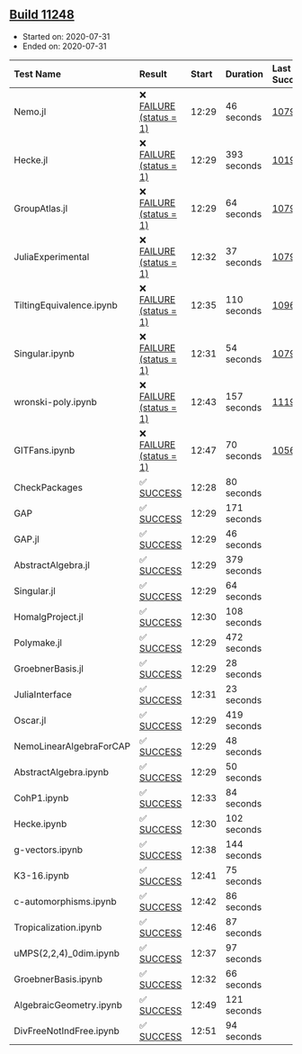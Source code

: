 ## [Build 11248](https://oscarci.mathematik.uni-kl.de/job/oscar/11248/)

* Started on: 2020-07-31
* Ended on: 2020-07-31

| Test Name    | Result | Start | Duration | Last Success | First Failure |
|:-------------|:-------|:------|:---------|:-------------|:--------------|
| Nemo.jl | ❌ [FAILURE (status = 1)](https://oscarci.mathematik.uni-kl.de/job/oscar/11248/artifact/logs/build-11248/Nemo.jl.log) | 12:29 | 46 seconds | [10790](https://oscarci.mathematik.uni-kl.de/job/oscar/10790/) | [10791](https://oscarci.mathematik.uni-kl.de/job/oscar/10791/) |
| Hecke.jl | ❌ [FAILURE (status = 1)](https://oscarci.mathematik.uni-kl.de/job/oscar/11248/artifact/logs/build-11248/Hecke.jl.log) | 12:29 | 393 seconds | [10197](https://oscarci.mathematik.uni-kl.de/job/oscar/10197/) | [10198](https://oscarci.mathematik.uni-kl.de/job/oscar/10198/) |
| GroupAtlas.jl | ❌ [FAILURE (status = 1)](https://oscarci.mathematik.uni-kl.de/job/oscar/11248/artifact/logs/build-11248/GroupAtlas.jl.log) | 12:29 | 64 seconds | [10790](https://oscarci.mathematik.uni-kl.de/job/oscar/10790/) | [10791](https://oscarci.mathematik.uni-kl.de/job/oscar/10791/) |
| JuliaExperimental | ❌ [FAILURE (status = 1)](https://oscarci.mathematik.uni-kl.de/job/oscar/11248/artifact/logs/build-11248/JuliaExperimental.log) | 12:32 | 37 seconds | [10790](https://oscarci.mathematik.uni-kl.de/job/oscar/10790/) | [10791](https://oscarci.mathematik.uni-kl.de/job/oscar/10791/) |
| TiltingEquivalence.ipynb | ❌ [FAILURE (status = 1)](https://oscarci.mathematik.uni-kl.de/job/oscar/11248/artifact/logs/build-11248/TiltingEquivalence.ipynb.log) | 12:35 | 110 seconds | [10962](https://oscarci.mathematik.uni-kl.de/job/oscar/10962/) | [10963](https://oscarci.mathematik.uni-kl.de/job/oscar/10963/) |
| Singular.ipynb | ❌ [FAILURE (status = 1)](https://oscarci.mathematik.uni-kl.de/job/oscar/11248/artifact/logs/build-11248/Singular.ipynb.log) | 12:31 | 54 seconds | [10790](https://oscarci.mathematik.uni-kl.de/job/oscar/10790/) | [10791](https://oscarci.mathematik.uni-kl.de/job/oscar/10791/) |
| wronski-poly.ipynb | ❌ [FAILURE (status = 1)](https://oscarci.mathematik.uni-kl.de/job/oscar/11248/artifact/logs/build-11248/wronski-poly.ipynb.log) | 12:43 | 157 seconds | [11192](https://oscarci.mathematik.uni-kl.de/job/oscar/11192/) | [11193](https://oscarci.mathematik.uni-kl.de/job/oscar/11193/) |
| GITFans.ipynb | ❌ [FAILURE (status = 1)](https://oscarci.mathematik.uni-kl.de/job/oscar/11248/artifact/logs/build-11248/GITFans.ipynb.log) | 12:47 | 70 seconds | [10566](https://oscarci.mathematik.uni-kl.de/job/oscar/10566/) | [10567](https://oscarci.mathematik.uni-kl.de/job/oscar/10567/) |
| CheckPackages | ✅ [SUCCESS](https://oscarci.mathematik.uni-kl.de/job/oscar/11248/artifact/logs/build-11248/CheckPackages.log) | 12:28 | 80 seconds |  |  |
| GAP | ✅ [SUCCESS](https://oscarci.mathematik.uni-kl.de/job/oscar/11248/artifact/logs/build-11248/GAP.log) | 12:29 | 171 seconds |  |  |
| GAP.jl | ✅ [SUCCESS](https://oscarci.mathematik.uni-kl.de/job/oscar/11248/artifact/logs/build-11248/GAP.jl.log) | 12:29 | 46 seconds |  |  |
| AbstractAlgebra.jl | ✅ [SUCCESS](https://oscarci.mathematik.uni-kl.de/job/oscar/11248/artifact/logs/build-11248/AbstractAlgebra.jl.log) | 12:29 | 379 seconds |  |  |
| Singular.jl | ✅ [SUCCESS](https://oscarci.mathematik.uni-kl.de/job/oscar/11248/artifact/logs/build-11248/Singular.jl.log) | 12:29 | 64 seconds |  |  |
| HomalgProject.jl | ✅ [SUCCESS](https://oscarci.mathematik.uni-kl.de/job/oscar/11248/artifact/logs/build-11248/HomalgProject.jl.log) | 12:30 | 108 seconds |  |  |
| Polymake.jl | ✅ [SUCCESS](https://oscarci.mathematik.uni-kl.de/job/oscar/11248/artifact/logs/build-11248/Polymake.jl.log) | 12:29 | 472 seconds |  |  |
| GroebnerBasis.jl | ✅ [SUCCESS](https://oscarci.mathematik.uni-kl.de/job/oscar/11248/artifact/logs/build-11248/GroebnerBasis.jl.log) | 12:29 | 28 seconds |  |  |
| JuliaInterface | ✅ [SUCCESS](https://oscarci.mathematik.uni-kl.de/job/oscar/11248/artifact/logs/build-11248/JuliaInterface.log) | 12:31 | 23 seconds |  |  |
| Oscar.jl | ✅ [SUCCESS](https://oscarci.mathematik.uni-kl.de/job/oscar/11248/artifact/logs/build-11248/Oscar.jl.log) | 12:29 | 419 seconds |  |  |
| NemoLinearAlgebraForCAP | ✅ [SUCCESS](https://oscarci.mathematik.uni-kl.de/job/oscar/11248/artifact/logs/build-11248/NemoLinearAlgebraForCAP.log) | 12:29 | 48 seconds |  |  |
| AbstractAlgebra.ipynb | ✅ [SUCCESS](https://oscarci.mathematik.uni-kl.de/job/oscar/11248/artifact/logs/build-11248/AbstractAlgebra.ipynb.log) | 12:29 | 50 seconds |  |  |
| CohP1.ipynb | ✅ [SUCCESS](https://oscarci.mathematik.uni-kl.de/job/oscar/11248/artifact/logs/build-11248/CohP1.ipynb.log) | 12:33 | 84 seconds |  |  |
| Hecke.ipynb | ✅ [SUCCESS](https://oscarci.mathematik.uni-kl.de/job/oscar/11248/artifact/logs/build-11248/Hecke.ipynb.log) | 12:30 | 102 seconds |  |  |
| g-vectors.ipynb | ✅ [SUCCESS](https://oscarci.mathematik.uni-kl.de/job/oscar/11248/artifact/logs/build-11248/g-vectors.ipynb.log) | 12:38 | 144 seconds |  |  |
| K3-16.ipynb | ✅ [SUCCESS](https://oscarci.mathematik.uni-kl.de/job/oscar/11248/artifact/logs/build-11248/K3-16.ipynb.log) | 12:41 | 75 seconds |  |  |
| c-automorphisms.ipynb | ✅ [SUCCESS](https://oscarci.mathematik.uni-kl.de/job/oscar/11248/artifact/logs/build-11248/c-automorphisms.ipynb.log) | 12:42 | 86 seconds |  |  |
| Tropicalization.ipynb | ✅ [SUCCESS](https://oscarci.mathematik.uni-kl.de/job/oscar/11248/artifact/logs/build-11248/Tropicalization.ipynb.log) | 12:46 | 87 seconds |  |  |
| uMPS(2,2,4)_0dim.ipynb | ✅ [SUCCESS](https://oscarci.mathematik.uni-kl.de/job/oscar/11248/artifact/logs/build-11248/uMPS-2-2-4-_0dim.ipynb.log) | 12:37 | 97 seconds |  |  |
| GroebnerBasis.ipynb | ✅ [SUCCESS](https://oscarci.mathematik.uni-kl.de/job/oscar/11248/artifact/logs/build-11248/GroebnerBasis.ipynb.log) | 12:32 | 66 seconds |  |  |
| AlgebraicGeometry.ipynb | ✅ [SUCCESS](https://oscarci.mathematik.uni-kl.de/job/oscar/11248/artifact/logs/build-11248/AlgebraicGeometry.ipynb.log) | 12:49 | 121 seconds |  |  |
| DivFreeNotIndFree.ipynb | ✅ [SUCCESS](https://oscarci.mathematik.uni-kl.de/job/oscar/11248/artifact/logs/build-11248/DivFreeNotIndFree.ipynb.log) | 12:51 | 94 seconds |  |  |
